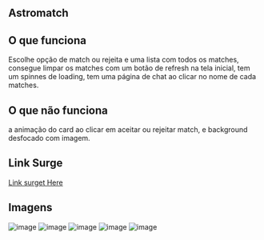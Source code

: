  ## Astromatch

## O que funciona
Escolhe opção de match ou rejeita e uma lista com todos os matches, consegue limpar os matches com um botão de refresh na tela inicial, tem um spinnes de loading, tem uma página de chat ao clicar no nome de cada matches.

## O que não funciona
a animação do card ao clicar em aceitar ou rejeitar match, e background desfocado com imagem.

## Link Surge

[Link surget Here](https://receptive-weight.surge.sh/)



## Imagens
![image](https://user-images.githubusercontent.com/85976494/153468841-7ccc24e6-8da8-49ab-8964-b07ff61d36db.png)
![image](https://user-images.githubusercontent.com/85976494/153468896-cbb0c781-6c0e-4b77-8972-e02f7231749c.png)
![image](https://user-images.githubusercontent.com/85976494/153468918-37256561-b540-4814-acd7-e5b16cb4891d.png)
![image](https://user-images.githubusercontent.com/85976494/153468951-dec1dca6-2fd6-4164-aa0d-4f0aa46d7190.png)
![image](https://user-images.githubusercontent.com/85976494/153469013-7e744687-0eb4-4a9a-8d25-5624ea59fe6c.png)
